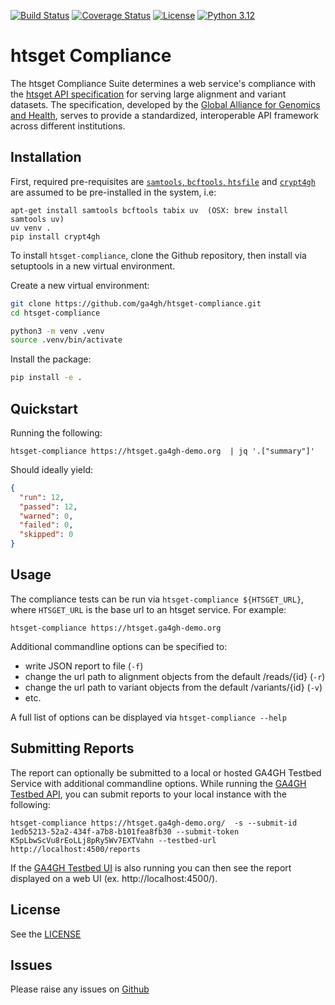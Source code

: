 [![Build Status][actions-badge]][actions-url]
[![Coverage Status](https://img.shields.io/coveralls/github/ga4gh/htsget-compliance.svg?style=flat-square)](https://coveralls.io/github/ga4gh/htsget-compliance)
[![License](https://img.shields.io/badge/License-Apache%202.0-blue.svg?style=flat-square)](https://opensource.org/licenses/Apache-2.0)
[![Python 3.12](https://img.shields.io/badge/python-3.12-blue.svg?style=flat-square)](https://www.python.org)

[actions-badge]: https://github.com/ga4gh/htsget-compliance/actions/workflows/test_build_release.yml/badge.svg
[actions-url]: https://github.com/ga4gh/htsget-compliance/actions?query=workflow%3Ahtsget-compliance+branch%3Amaster

# htsget Compliance
The htsget Compliance Suite determines a web service's compliance with the 
[htsget API specification](http://samtools.github.io/hts-specs/htsget.html) for serving large alignment and variant datasets. The
specification, developed by the
[Global Alliance for Genomics and Health](https://ga4gh.org), serves
to provide a standardized, interoperable API framework across different
institutions.

## Installation

First, required pre-requisites are [`samtools`, `bcftools`, `htsfile`](https://www.htslib.org/) and [`crypt4gh`](https://pypi.org/project/crypt4gh/) are assumed to be pre-installed in the system, i.e:

```shell
apt-get install samtools bcftools tabix uv  (OSX: brew install samtools uv)
uv venv .
pip install crypt4gh
```
To install `htsget-compliance`, clone the Github repository, then install via setuptools in a new virtual environment.

Create a new virtual environment:

```sh
git clone https://github.com/ga4gh/htsget-compliance.git
cd htsget-compliance

python3 -m venv .venv
source .venv/bin/activate
```

Install the package:
```sh
pip install -e .
```

## Quickstart

Running the following:

```shell
htsget-compliance https://htsget.ga4gh-demo.org  | jq '.["summary"]'
```

Should ideally yield:

```json
{
  "run": 12,
  "passed": 12,
  "warned": 0,
  "failed": 0,
  "skipped": 0
}
```

## Usage

The compliance tests can be run via `htsget-compliance ${HTSGET_URL}`, where 
`HTSGET_URL` is the base url to an htsget service. For example:
```
htsget-compliance https://htsget.ga4gh-demo.org
```

Additional commandline options can be specified to:

* write JSON report to file (`-f`)
* change the url path to alignment objects from the default /reads/{id} (`-r`)
* change the url path to variant objects from the default /variants/{id} (`-v`)
* etc.

A full list of options can be displayed via `htsget-compliance --help`

## Submitting Reports

The report can optionally be submitted to a local or hosted GA4GH Testbed Service with additional commandline options. While running the [GA4GH Testbed API](https://github.com/ga4gh/ga4gh-testbed-api), you can submit reports to your local instance with the following: 
```
htsget-compliance https://htsget.ga4gh-demo.org/  -s --submit-id 1edb5213-52a2-434f-a7b8-b101fea8fb30 --submit-token K5pLbwScVu8rEoLLj8pRy5Wv7EXTVahn --testbed-url http://localhost:4500/reports
```

If the [GA4GH Testbed UI](https://github.com/ga4gh/ga4gh-testbed-ui) is also running you can then see the report displayed on a web UI (ex. http://localhost:4500/).

## License

See the [LICENSE](https://github.com/ga4gh/htsget-compliance/blob/master/LICENSE)

## Issues

Please raise any issues on [Github](https://github.com/ga4gh/htsget-compliance/issues)
